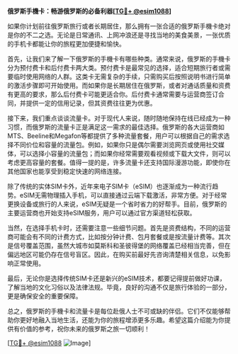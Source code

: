 **俄罗斯手機卡：畅游俄罗斯的必备利器[[TG💪+ @esim1088](https://t.me/s/esim1088)]**

如果你计划前往俄罗斯旅行或者长期居住，那么拥有一张合适的俄罗斯手機卡绝对是你的不二之选。无论是日常通讯、上网冲浪还是寻找当地的美食美景，一张优质的手机卡都能让你的旅程更加便捷和愉快。

首先，让我们来了解一下俄罗斯的手機卡有哪些种类。通常来说，俄罗斯的手機卡分为预付费卡和后付费卡两大类。预付费卡是最常见的选择，适合短期旅行者或需要临时使用网络的人群。这类卡无需复杂的手续，只需购买后按照说明书进行简单的激活步骤即可开始使用。而如果你是长期居住在俄罗斯，或者对通话质量和资费有更高的要求，那么后付费卡可能更适合你。后付费卡通常需要与运营商签订合同，并提供一定的信用记录，但其资费往往更为优惠。

接下来，我们重点谈谈流量卡。对于现代人来说，随时随地保持在线已经成为一种习惯，而俄罗斯的流量卡正是满足这一需求的最佳选择。俄罗斯的各大运营商如MTS、Beeline和Megafon等都提供了多种流量套餐，用户可以根据自己的需求选择不同价位和容量的流量包。例如，如果你只是偶尔需要浏览网页或使用社交媒体，可以选择小容量的流量包；而如果你经常需要观看视频或下载大文件，则可以考虑更高容量的套餐。值得一提的是，许多流量卡还支持国际漫游功能，即使你在其他国家也能享受到稳定快速的网络连接。

除了传统的实体SIM卡外，近年来电子SIM卡（eSIM）也逐渐成为一种流行趋势。eSIM无需物理插入手机，可以直接通过云端下载激活，非常方便。对于经常更换设备或旅行的人来说，eSIM无疑是一个省时省力的好帮手。目前，俄罗斯的主要运营商也开始支持eSIM服务，用户可以通过官方渠道轻松获取。

当然，在选择手机卡时，还需要注意一些细节问题。首先是资费结构，不同的运营商可能会有不同的计费方式，比如按分钟计费、包月套餐或是按流量计费等。其次是信号覆盖范围，虽然大城市如莫斯科和圣彼得堡的网络覆盖已经相当完善，但在偏远地区可能仍存在信号盲区。因此，在购买前最好先咨询清楚相关信息，以免影响正常使用。

最后，无论你是选择传统SIM卡还是新兴的eSIM技术，都要记得提前做好功课，了解当地的文化习俗以及法律法规。毕竟，良好的沟通不仅是旅行体验的一部分，更是确保安全的重要保障。

总之，俄罗斯的手機卡和流量卡是每位赴俄人士不可或缺的伴侣。它们不仅能够帮助你更好地融入当地生活，还能为你的旅程增添更多乐趣。希望这篇介绍能为你提供有价值的参考，祝你未来的俄罗斯之旅一切顺利！

[[TG💪+ @esim1088](https://t.me/s/esim1088) ![Image](https://i.postimg.cc/4NQfJmqS/Snipaste-2025-05-13-00-14-12.png)]